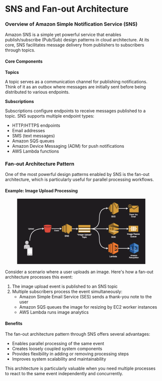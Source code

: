 # SNS and Fan-out Architecture

### Overview of Amazon Simple Notification Service (SNS)

Amazon SNS is a simple yet powerful service that enables publish/subscribe (Pub/Sub) design patterns in cloud architecture. At its core, SNS facilitates message delivery from publishers to subscribers through topics.

#### Core Components

**Topics**

A topic serves as a communication channel for publishing notifications. Think of it as an outbox where messages are initially sent before being distributed to various endpoints.

**Subscriptions**

Subscriptions configure endpoints to receive messages published to a topic. SNS supports multiple endpoint types:

* HTTP/HTTPS endpoints
* Email addresses
* SMS (text messages)
* Amazon SQS queues
* Amazon Device Messaging (ADM) for push notifications
* AWS Lambda functions

### Fan-out Architecture Pattern

One of the most powerful design patterns enabled by SNS is the fan-out architecture, which is particularly useful for parallel processing workflows.

#### Example: Image Upload Processing

<figure><img src="../../../../.gitbook/assets/image (1).png" alt=""><figcaption></figcaption></figure>



Consider a scenario where a user uploads an image. Here's how a fan-out architecture processes this event:

1. The image upload event is published to an SNS topic
2. Multiple subscribers process the event simultaneously:
   * Amazon Simple Email Service (SES) sends a thank-you note to the user
   * Amazon SQS queues the image for resizing by EC2 worker instances
   * AWS Lambda runs image analytics

#### Benefits

The fan-out architecture pattern through SNS offers several advantages:

* Enables parallel processing of the same event
* Creates loosely coupled system components
* Provides flexibility in adding or removing processing steps
* Improves system scalability and maintainability

This architecture is particularly valuable when you need multiple processes to react to the same event independently and concurrently.
